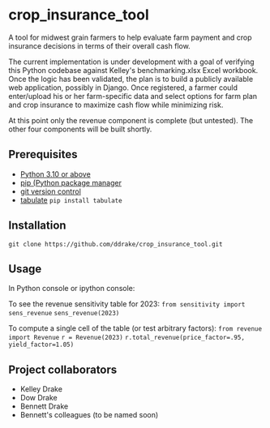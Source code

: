 # crop_insurance_tool

A tool for midwest grain farmers to help evaluate farm payment and crop insurance decisions in terms of their overall cash flow.

The current implementation is under development with a goal of verifying this Python codebase against Kelley's benchmarking.xlsx Excel workbook.  Once the logic has been validated, the plan is to build a publicly available web application, possibly in Django.  Once registered, a farmer could enter/upload his or her farm-specific data and select options for farm plan and crop insurance to maximize cash flow while minimizing risk.

At this point only the revenue component is complete (but untested).  The other four components will be built shortly.

## Prerequisites 

- [Python 3.10 or above](https://www.python.org/)
- [pip (Python package manager](https://pip.pypa.io/en/stable/installation/)
- [git version control](https://git-scm.com/downloads)
- [tabulate](https://pypi.org/project/tabulate/) `pip install tabulate`

## Installation

`git clone https://github.com/ddrake/crop_insurance_tool.git`

## Usage

In Python console or ipython console:

To see the revenue sensitivity table for 2023:
`from sensitivity import sens_revenue`
`sens_revenue(2023)`

To compute a single cell of the table (or test arbitrary factors): 
`from revenue import Revenue`
`r = Revenue(2023)`
`r.total_revenue(price_factor=.95, yield_factor=1.05)`

## Project collaborators

- Kelley Drake
- Dow Drake
- Bennett Drake
- Bennett's colleagues (to be named soon)

